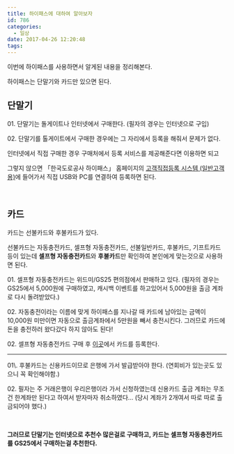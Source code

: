 ```yaml
---
title: 하이패스에 대하여 알아보자
id: 786
categories:
  - 일상
date: 2017-04-26 12:20:48
tags:
---
```


이번에 하이패스를 사용하면서 알게된 내용을 정리해본다.

하이패스는 단말기와 카드만 있으면 된다.

<!--more-->

## 단말기

01\. 단말기는 돌게이트나 인터넷에서 구매한다. (필자의 경우는 인터넷으로 구입)

02\. 단말기를 톨게이트에서 구매한 경우에는 그 자리에서 등록을 해줘서 문제가 없다.

인터넷에서 직접 구매한 경우 구매처에서 등록 서비스를 제공해준다면 이용하면 되고

그렇지 않으면 「한국도로공사 하이패스」 홈페이지의 [고객직접등록 시스템](https://www.e-hipassplus.co.kr/)[ (일반고객용)](https://www.e-hipassplus.co.kr/)에 들어가서 직접 USB와 PC를 연결하여 등록하면 된다.

&nbsp;

## 카드

카드는 선불카드와 후불카드가 있다.

선불카드는 자동충전카드, 셀프형 자동충전카드, 선불일반카드, 후불카드, 기프트카드 등이 있는데 **셀프형 자동충전카드**와 **후불카드**만 확인하여 본인에게 맞는것으로 사용하면 된다.

01\. 셀프형 자동충전카드는 위드미/GS25 편의점에서 판매하고 있다. (필자의 경우는 GS25에서 5,000원에 구매하였고, 캐시백 이벤트를 하고있어서 5,000원을 출금 계좌로 다시 돌려받았다.)

02\. 자동충전이라는 이름에 맞게 하이패스를 지나갈 때 카드에 남아있는 금액이 10,000원 미만이면 자동으로 출금계좌에서 5만원을 빼서 충전시킨다. 그러므로 카드에 돈을 충전하러 왔다갔다 하지 않아도 된다!

02\. 셀프형 자동충전카드 구매 후 [이곳](http://hipluscard.net/hpcweb/hipasscard/card21.jsp)에서 카드를 등록한다.
<div>

* * *

</div>
01\. 후불카드는 신용카드이므로 은행에 가서 발급받아야 한다. (연회비가 있는곳도 있으니 꼭 확인해야함.)

02\. 필자는 주 거래은행이 우리은행이라 가서 신청하였는데 신용카드 출금 계좌는 무조건 한계좌만 된다고 하여서 받자마자 취소하였다... (당시 계좌가 2개여서 따로 따로 출금되어야 했다.)

&nbsp;

**그러므로 단말기는 인터넷으로 추천수 많은걸로 구매하고, 카드는 셀프형 자동충전카드를 GS25에서 구매하는걸 추천한다.**